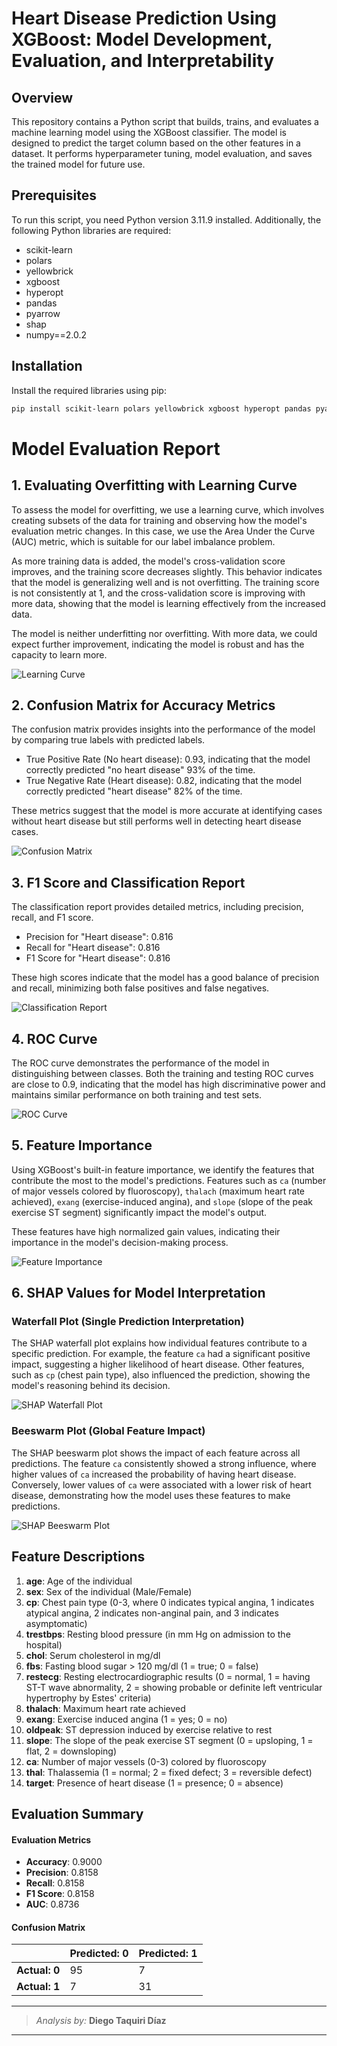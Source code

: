 # Heart Disease Prediction Using XGBoost: Model Development, Evaluation, and Interpretability

## Overview

This repository contains a Python script that builds, trains, and evaluates a machine learning model using the XGBoost classifier. The model is designed to predict the target column based on the other features in a dataset. It performs hyperparameter tuning, model evaluation, and saves the trained model for future use.

## Prerequisites

To run this script, you need Python version 3.11.9 installed. Additionally, the following Python libraries are required:

- scikit-learn
- polars
- yellowbrick
- xgboost
- hyperopt
- pandas
- pyarrow
- shap
- numpy==2.0.2

## Installation

Install the required libraries using pip:

```bash
pip install scikit-learn polars yellowbrick xgboost hyperopt pandas pyarrow shap numpy==2.0.2
```

# Model Evaluation Report

## 1. Evaluating Overfitting with Learning Curve

To assess the model for overfitting, we use a learning curve, which involves creating subsets of the data for training and observing how the model's evaluation metric changes. In this case, we use the Area Under the Curve (AUC) metric, which is suitable for our label imbalance problem.

As more training data is added, the model's cross-validation score improves, and the training score decreases slightly. This behavior indicates that the model is generalizing well and is not overfitting. The training score is not consistently at 1, and the cross-validation score is improving with more data, showing that the model is learning effectively from the increased data.

The model is neither underfitting nor overfitting. With more data, we could expect further improvement, indicating the model is robust and has the capacity to learn more.

![Learning Curve](eval_plots/learning_curve.png)

## 2. Confusion Matrix for Accuracy Metrics

The confusion matrix provides insights into the performance of the model by comparing true labels with predicted labels. 

- True Positive Rate (No heart disease): 0.93, indicating that the model correctly predicted "no heart disease" 93% of the time.
- True Negative Rate (Heart disease): 0.82, indicating that the model correctly predicted "heart disease" 82% of the time.

These metrics suggest that the model is more accurate at identifying cases without heart disease but still performs well in detecting heart disease cases.

![Confusion Matrix](eval_plots/confusion_matrix.png)

## 3. F1 Score and Classification Report

The classification report provides detailed metrics, including precision, recall, and F1 score. 

- Precision for "Heart disease": 0.816
- Recall for "Heart disease": 0.816
- F1 Score for "Heart disease": 0.816

These high scores indicate that the model has a good balance of precision and recall, minimizing both false positives and false negatives.

![Classification Report](eval_plots/classification_report.png)

## 4. ROC Curve

The ROC curve demonstrates the performance of the model in distinguishing between classes. Both the training and testing ROC curves are close to 0.9, indicating that the model has high discriminative power and maintains similar performance on both training and test sets.

![ROC Curve](eval_plots/roc_curve_train_test.png)

## 5. Feature Importance

Using XGBoost's built-in feature importance, we identify the features that contribute the most to the model's predictions. Features such as `ca` (number of major vessels colored by fluoroscopy), `thalach` (maximum heart rate achieved), `exang` (exercise-induced angina), and `slope` (slope of the peak exercise ST segment) significantly impact the model's output.

These features have high normalized gain values, indicating their importance in the model's decision-making process.

![Feature Importance](eval_plots/feature_importance.png)

## 6. SHAP Values for Model Interpretation

### Waterfall Plot (Single Prediction Interpretation)

The SHAP waterfall plot explains how individual features contribute to a specific prediction. For example, the feature `ca` had a significant positive impact, suggesting a higher likelihood of heart disease. Other features, such as `cp` (chest pain type), also influenced the prediction, showing the model's reasoning behind its decision.

![SHAP Waterfall Plot](eval_plots/shap_waterfall.png)

### Beeswarm Plot (Global Feature Impact)

The SHAP beeswarm plot shows the impact of each feature across all predictions. The feature `ca` consistently showed a strong influence, where higher values of `ca` increased the probability of having heart disease. Conversely, lower values of `ca` were associated with a lower risk of heart disease, demonstrating how the model uses these features to make predictions.

![SHAP Beeswarm Plot](eval_plots/shap_beeswarm.png)

## Feature Descriptions

1. **age**: Age of the individual
2. **sex**: Sex of the individual (Male/Female)
3. **cp**: Chest pain type (0-3, where 0 indicates typical angina, 1 indicates atypical angina, 2 indicates non-anginal pain, and 3 indicates asymptomatic)
4. **trestbps**: Resting blood pressure (in mm Hg on admission to the hospital)
5. **chol**: Serum cholesterol in mg/dl
6. **fbs**: Fasting blood sugar > 120 mg/dl (1 = true; 0 = false)
7. **restecg**: Resting electrocardiographic results (0 = normal, 1 = having ST-T wave abnormality, 2 = showing probable or definite left ventricular hypertrophy by Estes' criteria)
8. **thalach**: Maximum heart rate achieved
9. **exang**: Exercise induced angina (1 = yes; 0 = no)
10. **oldpeak**: ST depression induced by exercise relative to rest
11. **slope**: The slope of the peak exercise ST segment (0 = upsloping, 1 = flat, 2 = downsloping)
12. **ca**: Number of major vessels (0-3) colored by fluoroscopy
13. **thal**: Thalassemia (1 = normal; 2 = fixed defect; 3 = reversible defect)
14. **target**: Presence of heart disease (1 = presence; 0 = absence)

## Evaluation Summary

#### Evaluation Metrics
- **Accuracy**: 0.9000
- **Precision**: 0.8158
- **Recall**: 0.8158
- **F1 Score**: 0.8158
- **AUC**: 0.8736

#### Confusion Matrix
|             | Predicted: 0 | Predicted: 1 |
|-------------|--------------|--------------|
| **Actual: 0** | 95           | 7            |
| **Actual: 1** | 7            | 31           |

---

> _Analysis by:_ **Diego Taquiri Díaz**
---
